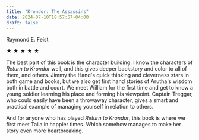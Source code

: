 ```yaml
---
title: "Krondor: The Assassins"
date: 2024-07-10T18:57:57-04:00
draft: false
---
```


Raymond E. Feist

&#9733; &#9733; &#9733; &#9733; &#9733;

The best part of this book is the character building. I know the characters of _Return to Krondor_ well, and this gives deeper backstory and color to all of them, and others. Jimmy the Hand's quick thinking and cleverness stars in both game and books, but we also get first hand stories of Arutha's wisdom both in battle and court. We meet William for the first time and get to know a young soldier learning his place and forming his viewpoint. Captain Treggar, who could easily have been a throwaway character, gives a smart and practical example of managing yourself in relation to others.

And for anyone who has played _Return to Krondor_, this book is where we first meet Talia in happier times. Which somehow manages to make her story even more heartbreaking.
